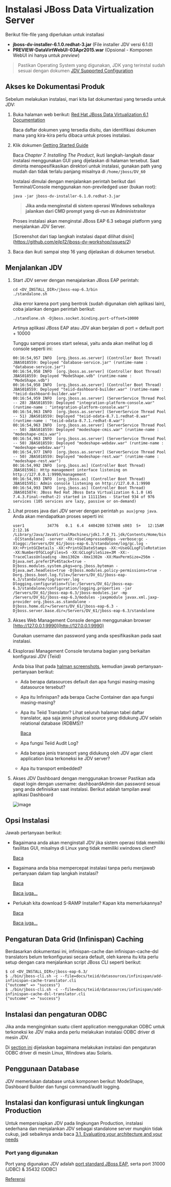 # Instalasi JBoss Data Virtualization Server

Berikut file-file yang diperlukan untuk installasi

*  **jboss-dv-installer-6.1.0.redhat-3.jar** (File installer JDV versi 6.1.0)
*  **PREVIEW-DataVirtWebUI-03Apr2015.war** (Opsional - Komponen WebUI ini hanya untuk _preview_)

> Pastikan Operating System yang digunakan, JDK yang terinstal sudah sesuai dengan dokumen [JDV Supported Configuration](https://access.redhat.com/articles/703663)


## Akses ke Dokumentasi Produk

Sebelum melakukan instalasi, mari kita liat dokumentasi yang tersedia untuk JDV:

1.  Buka halaman web berikut: [Red Hat JBoss Data Virtualization 6.1 Documentation](https://access.redhat.com/documentation/en-US/Red_Hat_JBoss_Data_Virtualization/)
    
    Baca daftar dokumen yang tersedia disitu, dan identifikasi dokumen mana yang kira-kira perlu dibaca untuk proses instalasi.

2.  Klik dokumen [Getting Started Guide](https://access.redhat.com/site/documentation/en-US/Red_Hat_JBoss_Data_Virtualization/6.1/html/Getting_Started_Guide/index.html)

    Baca _Chapter 7. Installing The Product_, ikuti langkah-langkah dasar instalasi menggunakan GUI yang dijelaskan di halaman tersebut. Saat diminta menspesifikasikan direktori untuk instalasi, gunakan path yang mudah dan tidak terlalu panjang misalnya di `/home/jboss/DV_60`
    
    Instalasi dimulai dengan menjalankan perintah berikut dari Terminal/Console menggunakan non-previledged user (bukan root):
    
    ```
    java -jar jboss-dv-installer-6.1.0.redhat-3.jar
    ```
    
    > **Jika anda menginstal di sistem operasi Windows sebaiknya jalankan dari CMD prompt yang di-_run as_ Administrator**
    
    Proses instalasi akan menginstal JBoss EAP 6.3 sebagai platform yang menjalankan JDV Server.
    
    [Screenshot dari tiap langkah instalasi dapat dilihat disini] (https://github.com/ejlp12/jboss-dv-workshop/issues/2)

3.  Baca dan ikuti sampai step 16 yang dijelaskan di dokumen tersebut.

## Menjalankan JDV

1.  Start JDV server dengan menajalankan JBoss EAP perintah:

	```
	cd <DV_INSTALL_DIR>/jboss-eap-6.3/bin
	./standalone.sh
	```
	
	Jika error karena port yang bentrok (sudah digunakan oleh aplikasi lain), coba jalankan dengan perintah berikut:
	
	```
	./standlone.sh -Djboss.socket.binding.port-offset=10000
	```
	
	Artinya aplikasi JBoss EAP atau JDV akan berjalan di port = default port + 10000
	
	Tunggu sampai proses start selesai, yaitu anda akan melihat log di console seperti ini:
	
	```
	00:16:54,957 INFO  [org.jboss.as.server] (Controller Boot Thread) JBAS018559: Deployed "database-service.jar" (runtime-name : "database-service.jar")
	00:16:54,958 INFO  [org.jboss.as.server] (Controller Boot Thread) JBAS018559: Deployed "ModeShape.vdb" (runtime-name : "ModeShape.vdb")
	00:16:54,958 INFO  [org.jboss.as.server] (Controller Boot Thread) JBAS018559: Deployed "teiid-dashboard-builder.war" (runtime-name : "teiid-dashboard-builder.war")
	00:16:54,959 INFO  [org.jboss.as.server] (ServerService Thread Pool -- 28) JBAS018559: Deployed "integration-platform-console.war" (runtime-name : "integration-platform-console.war")
	00:16:54,963 INFO  [org.jboss.as.server] (ServerService Thread Pool -- 51) JBAS018559: Deployed "teiid-odata-8.7.1.redhat-8.war" (runtime-name : "teiid-odata-8.7.1.redhat-8.war")
	00:16:54,963 INFO  [org.jboss.as.server] (ServerService Thread Pool -- 50) JBAS018559: Deployed "modeshape-cmis.war" (runtime-name : "modeshape-cmis.war")
	00:16:54,963 INFO  [org.jboss.as.server] (ServerService Thread Pool -- 50) JBAS018559: Deployed "modeshape-webdav.war" (runtime-name : "modeshape-webdav.war")
	00:16:54,977 INFO  [org.jboss.as.server] (ServerService Thread Pool -- 50) JBAS018559: Deployed "modeshape-rest.war" (runtime-name : "modeshape-rest.war")
	00:16:54,992 INFO  [org.jboss.as] (Controller Boot Thread) JBAS015961: Http management interface listening on http://127.0.0.1:9990/management
	00:16:54,993 INFO  [org.jboss.as] (Controller Boot Thread) JBAS015951: Admin console listening on http://127.0.0.1:9990
	00:16:54,993 INFO  [org.jboss.as] (Controller Boot Thread) JBAS015874: JBoss Red Hat JBoss Data Virtualization 6.1.0 (AS 7.4.3.Final-redhat-2) started in 111115ms - Started 934 of 976 services (105 services are lazy, passive or on-demand)
	```
2.  Lihat proses java dari JDV server dengan perintah `ps aux|grep java`. Anda akan mendapatkan proses seperti ini:

	```
	user1          34776   0.1  6.4  4404200 537408 s003  S+   12:15AM   2:12.16 /Library/Java/JavaVirtualMachines/jdk1.7.0_71.jdk/Contents/Home/bin/java -D[Standalone] -server -XX:+UseCompressedOops -verbose:gc -Xloggc:/Servers/DV_61/jboss-eap-6.3/standalone/log/gc.log -XX:+PrintGCDetails -XX:+PrintGCDateStamps -XX:+UseGCLogFileRotation -XX:NumberOfGCLogFiles=5 -XX:GCLogFileSize=3M -XX:-TraceClassUnloading -Xms1302m -Xmx1302m -XX:MaxPermSize=256m -Djava.net.preferIPv4Stack=true -Djboss.modules.system.pkgs=org.jboss.byteman -Djava.awt.headless=true -Djboss.modules.policy-permissions=true -Dorg.jboss.boot.log.file=/Servers/DV_61/jboss-eap-6.3/standalone/log/server.log -Dlogging.configuration=file:/Servers/DV_61/jboss-eap-6.3/standalone/configuration/logging.properties -jar /Servers/DV_61/jboss-eap-6.3/jboss-modules.jar -mp /Servers/DV_61/jboss-eap-6.3/modules -jaxpmodule javax.xml.jaxp-provider org.jboss.as.standalone -Djboss.home.dir=/Servers/DV_61/jboss-eap-6.3 -Djboss.server.base.dir=/Servers/DV_61/jboss-eap-6.3/standalone
	```
	
3.  Akses Web Management Console dengan menggunakan browser [http://127.0.0.1:9990](http://127.0.0.1:9990)
	
	Gunakan username dan password yang anda spesifikasikan pada saat instalasi.

4.  Eksplorasi Management Console terutama bagian yang berkaitan konfigurasi JDV (Teiid)
   
    Anda bisa lihat pada [halman screenshots](https://github.com/ejlp12/jboss-dv-workshop/issues/13), kemudian jawab pertanyaan-pertanyaan berikut:

    * Ada berapa datasources default dan apa fungsi masing-masing datasource tersebut?
    * Apa itu Infinispan? ada berapa Cache Container dan apa fungsi masing-masing?
    * Apa itu Teiid Translator? Lihat seluruh halaman tabel daftar translator, apa saja jenis physical source yang didukung JDV selain relational database (RDBMS)? 
    
      [Baca](https://access.redhat.com/documentation/en-US/Red_Hat_JBoss_Data_Virtualization/6.1/html/Installation_Guide/appe-Configuration_Information.html#Supported_Data_Sources_and_Translators)
      
    * Apa fungsi Teiid Audit Log?
    * Ada berapa jenis transport yang didukung oleh JDV agar client application bisa terkoneksi ke JDV server?
    * Apa itu transport embedded?
    
5.  Akses JDV Dashboard dengan menggunakan browser []()
    Pastikan ada dapat login dengan username: dashboardAdmin dan password sesuai yang anda definisikan saat instalasi. Berikut adalah tampilan awal aplikasi Dashboard

	![image](https://cloud.githubusercontent.com/assets/3068071/7459511/b6c2549c-f2c6-11e4-90f4-bbece137f33a.png)
	
## Opsi Instalasi

Jawab pertanyaan berikut:

 *  Bagaimana anda akan menginstall JDV jika sistem operasi tidak memiliki fasilitas GUI, misalnya di Linux yang tidak memiliki xwindows client?
 
    [Baca](https://access.redhat.com/documentation/en-US/Red_Hat_JBoss_Data_Virtualization/6.1/html/Installation_Guide/Installing_JBoss_Data_Virtualization_Using_Text_Based_Installer.html)

 *  Bagaimana anda bisa mempercepat instalasi tanpa perlu menjawab pertanyaan dalam tiap langkah instalasi?
    
    [Baca](https://access.redhat.com/documentation/en-US/Red_Hat_JBoss_Data_Virtualization/6.1/html/Installation_Guide/chap-Installing_the_Product.html#Red_Hat_JBoss_Data_Virtualization_Installation_Methods)

	[Baca juga...](https://access.redhat.com/documentation/en-US/Red_Hat_JBoss_Data_Virtualization/6.1/html/Installation_Guide/chap-Automated_Installation.html#Automated_Installation)

 *  Perlukah kita download S-RAMP Installer? Kapan kita memerlukannya?

    [Baca](https://access.redhat.com/documentation/en-US/Red_Hat_JBoss_Data_Virtualization/6.1/html/Installation_Guide/The_S-RAMP_Installer.html)

    [Baca juga...](https://access.redhat.com/documentation/en-US/Red_Hat_JBoss_Data_Virtualization/6.1/html/Development_Guide_Volume_2_Governance/chap-Governance_Overview.html)

  
## Pengaturan Data Grid (Infinispan) Caching 

Berdasarkan dokumentasi ini, infinispan-cache dan infinispan-cache-dsl translators belum terkonfigurasi secara default, oleh karena itu kita perlu setup dengan cara menjalankan script JBoss CLI seperti berikut:

```
$ cd <DV_INSTALL_DIR>/jboss-eap-6.3/
$ ./bin/jboss-cli.sh -c --file=docs/teiid/datasources/infinispan/add-infinispan-cache-translator.cli
{"outcome" => "success"}
$ ./bin/jboss-cli.sh -c --file=docs/teiid/datasources/infinispan/add-infinispan-cache-dsl-translator.cli
{"outcome" => "success"}
```

## Instalasi dan pengaturan ODBC

Jika anda menginginkan suatu client application menggunakan ODBC untuk terkoneksi ke JDV maka anda perlu melakukan instalasi ODBC driver di mesin JDV. 

Di [section ini](https://access.redhat.com/documentation/en-US/Red_Hat_JBoss_Data_Virtualization/6.1/html/Installation_Guide/chap-ODBC_Support.html) dijelaskan bagaimana melakukan instalasi dan pengaturan ODBC driver di mesin Linux, Windows atau Solaris.

## Penggunaan Database

JDV memerlukan database untuk komponen berikut: ModeShape,  Dashboard Builder dan fungsi command/audit logging.

## Instalasi dan konfigurasi untuk lingkungan Production

Untuk mempersiapkan JDV pada lingkungan Production, instalasi sederhana dan menjalankan JDV sebagai standalone server mungkin tidak cukup, jadi sebaiknya anda baca [3.1. Evaluating your architecture and your needs](https://access.redhat.com/documentation/en-US/Red_Hat_JBoss_Data_Virtualization/6.1/html/Installation_Guide/chap-Platform_requirements.html#Evaluating_your_architecture_and_your_needs)

### Port yang digunakan

Port yang digunakan JDV adalah [port standard JBoss EAP](https://access.redhat.com/documentation/en-US/JBoss_Enterprise_Application_Platform/6/html/Administration_and_Configuration_Guide/Network_Ports_Used_By_JBoss_Enterprise_Application_Platform_62.html), serta port 31000 (JDBC) & 35432 (ODBC)

[Referensi](https://access.redhat.com/documentation/en-US/Red_Hat_JBoss_Data_Virtualization/6.1/html/Administration_and_Configuration_Guide/Ports_Used_by_Red_Hat_JBoss_Data_Virtualization.html)

